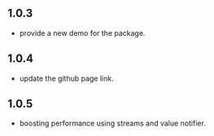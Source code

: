 ## 1.0.3

* provide a new demo for the package.

## 1.0.4

* update the github page link.

## 1.0.5

* boosting performance using streams and value notifier.

